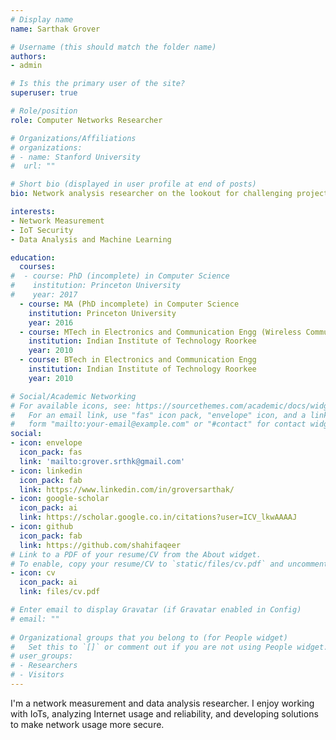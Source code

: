 ```yaml
---
# Display name
name: Sarthak Grover

# Username (this should match the folder name)
authors:
- admin

# Is this the primary user of the site?
superuser: true

# Role/position
role: Computer Networks Researcher

# Organizations/Affiliations
# organizations:
# - name: Stanford University
#  url: ""

# Short bio (displayed in user profile at end of posts)
bio: Network analysis researcher on the lookout for challenging projects.

interests:
- Network Measurement
- IoT Security
- Data Analysis and Machine Learning

education:
  courses:
#  - course: PhD (incomplete) in Computer Science
#    institution: Princeton University
#    year: 2017
  - course: MA (PhD incomplete) in Computer Science 
    institution: Princeton University
    year: 2016
  - course: MTech in Electronics and Communication Engg (Wireless Communication)
    institution: Indian Institute of Technology Roorkee
    year: 2010
  - course: BTech in Electronics and Communication Engg
    institution: Indian Institute of Technology Roorkee
    year: 2010

# Social/Academic Networking
# For available icons, see: https://sourcethemes.com/academic/docs/widgets/#icons
#   For an email link, use "fas" icon pack, "envelope" icon, and a link in the
#   form "mailto:your-email@example.com" or "#contact" for contact widget.
social:
- icon: envelope
  icon_pack: fas
  link: 'mailto:grover.srthk@gmail.com'
- icon: linkedin
  icon_pack: fab
  link: https://www.linkedin.com/in/groversarthak/
- icon: google-scholar
  icon_pack: ai
  link: https://scholar.google.co.in/citations?user=ICV_lkwAAAAJ
- icon: github
  icon_pack: fab
  link: https://github.com/shahifaqeer
# Link to a PDF of your resume/CV from the About widget.
# To enable, copy your resume/CV to `static/files/cv.pdf` and uncomment the lines below.  
- icon: cv
  icon_pack: ai
  link: files/cv.pdf

# Enter email to display Gravatar (if Gravatar enabled in Config)
# email: ""
  
# Organizational groups that you belong to (for People widget)
#   Set this to `[]` or comment out if you are not using People widget.  
# user_groups:
# - Researchers
# - Visitors
---
```


I'm a network measurement and data analysis researcher. I enjoy working with IoTs, analyzing Internet usage and reliability, and developing solutions to make network usage more secure.